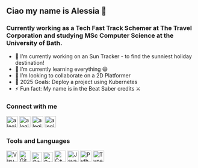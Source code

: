 ## Ciao my name is Alessia 👋

### Currently working as a Tech Fast Track Schemer at The Travel Corporation and studying MSc Computer Science at the University of Bath.
 
- 🔭 I’m currently working on an Sun Tracker - to find the sunniest holiday destination!
- 🌱 I’m currently learning everything 😄
- 👯 I’m looking to collaborate on a 2D Platformer
- 💬 2025 Goals: Deploy a project using Kubernetes
- ⚡ Fun fact: My name is in the Beat Saber credits ⚔

### Connect with me
[<img aling="left" alt="alegiardi | Email" width="30px" src="https://cdn-icons-png.freepik.com/256/3841/3841620.png"/>][email]
[<img aling="left" alt="alegiardi | LinedIn" width="30px" src="https://cdn1.iconfinder.com/data/icons/logotypes/32/circle-linkedin-512.png"/>][linkedin]
[<img aling="left" alt="alegiardi | Leetcode" width="30px" src="https://raw.githubusercontent.com/LeetCode-OpenSource/vscode-leetcode/master/resources/LeetCode.png"/>][leetcode]
[<img aling="left" alt="alegiardi | X" width="30px" src="https://upload.wikimedia.org/wikipedia/commons/thumb/5/5a/X_icon_2.svg/2048px-X_icon_2.svg.png"/>][X]

### Tools and Languages
<img aling="left" alt="Visual Studio Code" width="30px" src="https://upload.wikimedia.org/wikipedia/commons/9/9a/Visual_Studio_Code_1.35_icon.svg"/> 
<img aling="left" alt="Git" width="30px" src="https://logowik.com/content/uploads/images/git6963.jpg"/> 
<img aling="left" alt="GitHub" width="26px" src="https://github.githubassets.com/assets/GitHub-Mark-ea2971cee799.png"/> 
<img aling="left" alt="CommandPrompt" width="26px" src="https://p7.hiclipart.com/preview/476/734/366/cmd-exe-command-line-interface-computer-icons-prompt-prompt.jpg"/>
<img aling="left" alt="C++" width="30px" src="https://user-images.githubusercontent.com/42747200/46140125-da084900-c26d-11e8-8ea7-c45ae6306309.png"/> 
<img aling="left" alt="Java" width="30px" src="https://static-00.iconduck.com/assets.00/java-icon-1511x2048-6ikx8301.png"/> 
<img aling="left" alt="Python" width="30px" src="https://banner2.cleanpng.com/20180412/kye/kisspng-python-programming-language-computer-programming-language-5acfdc3636bac7.8891188615235717662242.jpg"/>
<img aling="left" alt="TypeScript" width="30px" src="https://upload.wikimedia.org/wikipedia/commons/thumb/f/f5/Typescript.svg/1200px-Typescript.svg.png"/>


[email]: mailto:alesssiagiardinelli@gmail.com
[linkedin]: https://www.linkedin.com/in/alessia-giardinelli-961437176/
[leetcode]: https://leetcode.com/u/alegiardi/
[X]: https://twitter.com/alegiardii

